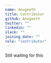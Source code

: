 ```yaml
---
name: Anugeeth
title: Contributor
github: Anugeeth
twitter: ""
linkedin: ""
slack: ""
joining_date: ""
role: "contributor"
---
```


Still waiting for this
